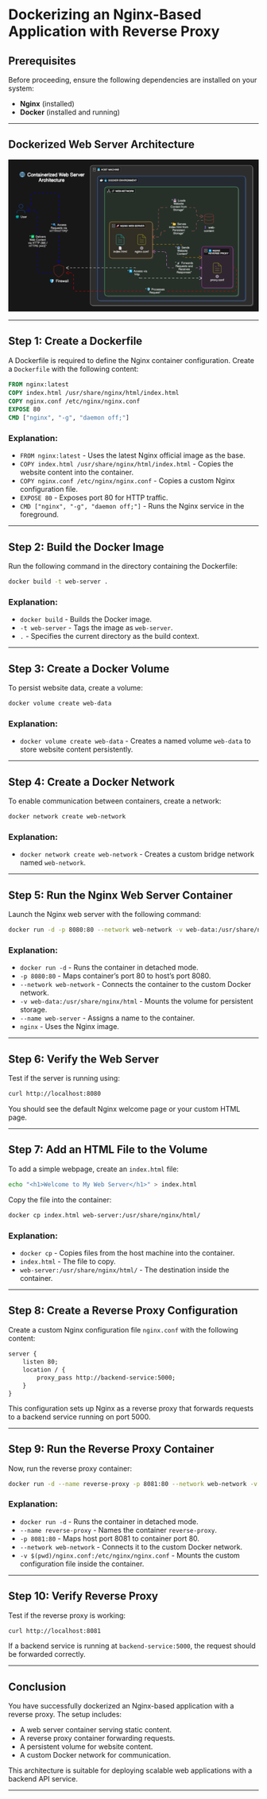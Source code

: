 # Dockerizing an Nginx-Based Application with Reverse Proxy

## Prerequisites
Before proceeding, ensure the following dependencies are installed on your system:
- **Nginx** (installed)
- **Docker** (installed and running)

---

## Dockerized Web Server Architecture

![alt image](Dockerized-WebServer-Architecture.png)

---

## Step 1: Create a Dockerfile
A Dockerfile is required to define the Nginx container configuration. Create a `Dockerfile` with the following content:

```dockerfile
FROM nginx:latest
COPY index.html /usr/share/nginx/html/index.html
COPY nginx.conf /etc/nginx/nginx.conf
EXPOSE 80
CMD ["nginx", "-g", "daemon off;"]
```

### Explanation:
- `FROM nginx:latest` - Uses the latest Nginx official image as the base.
- `COPY index.html /usr/share/nginx/html/index.html` - Copies the website content into the container.
- `COPY nginx.conf /etc/nginx/nginx.conf` - Copies a custom Nginx configuration file.
- `EXPOSE 80` - Exposes port 80 for HTTP traffic.
- `CMD ["nginx", "-g", "daemon off;"]` - Runs the Nginx service in the foreground.

---

## Step 2: Build the Docker Image
Run the following command in the directory containing the Dockerfile:

```sh
docker build -t web-server .
```

### Explanation:
- `docker build` - Builds the Docker image.
- `-t web-server` - Tags the image as `web-server`.
- `.` - Specifies the current directory as the build context.

---

## Step 3: Create a Docker Volume
To persist website data, create a volume:

```sh
docker volume create web-data
```

### Explanation:
- `docker volume create web-data` - Creates a named volume `web-data` to store website content persistently.

---

## Step 4: Create a Docker Network
To enable communication between containers, create a network:

```sh
docker network create web-network
```

### Explanation:
- `docker network create web-network` - Creates a custom bridge network named `web-network`.

---

## Step 5: Run the Nginx Web Server Container
Launch the Nginx web server with the following command:

```sh
docker run -d -p 8080:80 --network web-network -v web-data:/usr/share/nginx/html --name web-server nginx
```

### Explanation:
- `docker run -d` - Runs the container in detached mode.
- `-p 8080:80` - Maps container’s port 80 to host’s port 8080.
- `--network web-network` - Connects the container to the custom Docker network.
- `-v web-data:/usr/share/nginx/html` - Mounts the volume for persistent storage.
- `--name web-server` - Assigns a name to the container.
- `nginx` - Uses the Nginx image.

---

## Step 6: Verify the Web Server
Test if the server is running using:

```sh
curl http://localhost:8080
```

You should see the default Nginx welcome page or your custom HTML page.

---

## Step 7: Add an HTML File to the Volume
To add a simple webpage, create an `index.html` file:

```sh
echo "<h1>Welcome to My Web Server</h1>" > index.html
```

Copy the file into the container:

```sh
docker cp index.html web-server:/usr/share/nginx/html/
```

### Explanation:
- `docker cp` - Copies files from the host machine into the container.
- `index.html` - The file to copy.
- `web-server:/usr/share/nginx/html/` - The destination inside the container.

---

## Step 8: Create a Reverse Proxy Configuration
Create a custom Nginx configuration file `nginx.conf` with the following content:

```nginx
server {
    listen 80;
    location / {
        proxy_pass http://backend-service:5000;
    }
}
```

This configuration sets up Nginx as a reverse proxy that forwards requests to a backend service running on port 5000.

---

## Step 9: Run the Reverse Proxy Container
Now, run the reverse proxy container:

```sh
docker run -d --name reverse-proxy -p 8081:80 --network web-network -v $(pwd)/nginx.conf:/etc/nginx/nginx.conf nginx
```

### Explanation:
- `docker run -d` - Runs the container in detached mode.
- `--name reverse-proxy` - Names the container `reverse-proxy`.
- `-p 8081:80` - Maps host port 8081 to container port 80.
- `--network web-network` - Connects it to the custom Docker network.
- `-v $(pwd)/nginx.conf:/etc/nginx/nginx.conf` - Mounts the custom configuration file inside the container.

---

## Step 10: Verify Reverse Proxy
Test if the reverse proxy is working:

```sh
curl http://localhost:8081
```

If a backend service is running at `backend-service:5000`, the request should be forwarded correctly.

---

## Conclusion
You have successfully dockerized an Nginx-based application with a reverse proxy. The setup includes:
- A web server container serving static content.
- A reverse proxy container forwarding requests.
- A persistent volume for website content.
- A custom Docker network for communication.

This architecture is suitable for deploying scalable web applications with a backend API service.

---


